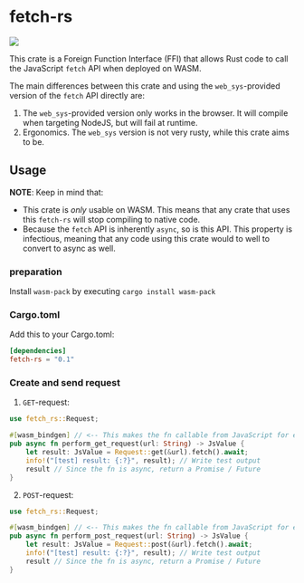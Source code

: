 # fetch-rs

![](https://img.shields.io/badge/rustc-1.46+-darkcyan.svg)

This crate is a Foreign Function Interface (FFI) that allows Rust
code to call the JavaScript `fetch` API when deployed on WASM.

The main differences between this crate and using the `web_sys`-provided
version of the `fetch` API directly are:
1. The `web_sys`-provided version only works in the browser. It
   will compile when targeting NodeJS, but will fail at runtime.
2. Ergonomics. The `web_sys` version is not very rusty, while
   this crate aims to be.


## Usage

**NOTE**: Keep in mind that:
* This crate is _only_ usable on WASM. This means that any crate that uses this
  `fetch-rs` will stop compiling to native code.
* Because the `fetch` API is inherently `async`, so is this API. This property
  is infectious, meaning that any code using this crate would to well to convert
  to async as well.

### preparation

Install `wasm-pack` by executing `cargo install wasm-pack`

### Cargo.toml

Add this to your Cargo.toml:
``` toml
[dependencies]
fetch-rs = "0.1"
```

### Create and send request

1. `GET`-request:
``` rust
use fetch_rs::Request;

#[wasm_bindgen] // <-- This makes the fn callable from JavaScript for easy testing
pub async fn perform_get_request(url: String) -> JsValue {
    let result: JsValue = Request::get(&url).fetch().await;
    info!("[test] result: {:?}", result); // Write test output
    result // Since the fn is async, return a Promise / Future
}
```

2. `POST`-request:
``` rust
use fetch_rs::Request;

#[wasm_bindgen] // <-- This makes the fn callable from JavaScript for easy testing
pub async fn perform_post_request(url: String) -> JsValue {
    let result: JsValue = Request::post(&url).fetch().await;
    info!("[test] result: {:?}", result); // Write test output
    result // Since the fn is async, return a Promise / Future
}
```
